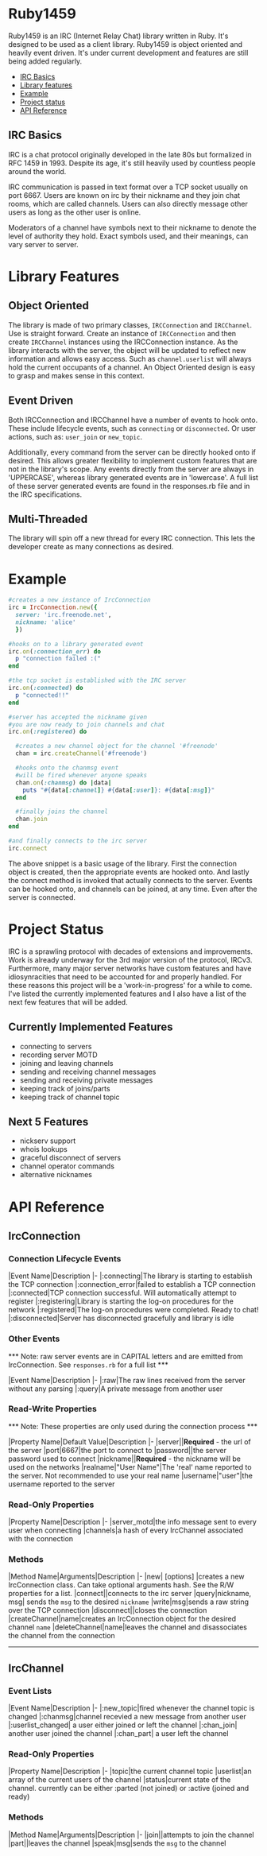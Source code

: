 # Ruby1459

Ruby1459 is an IRC (Internet Relay Chat) library written in Ruby.  It's designed to be used as a client library.  Ruby1459 is object oriented and heavily event driven.  It's under current development and features are still being added regularly.

* [IRC Basics](#basics)
* [Library features](#features)
* [Example](#example)
* [Project status](#status)
* [API Reference](#api)

<a name="basics"></a>
## IRC Basics

IRC is a chat protocol originally developed in the late 80s but formalized in RFC 1459 in 1993.  Despite its age, it's still heavily used by countless people around the world.

IRC communication is passed in text format over a TCP socket usually on port 6667. Users are known on irc by their nickname and they join chat rooms, which are called channels.  Users can also directly message other users as long as the other user is online.

Moderators of a channel have symbols next to their nickname to denote the level of authority they hold.  Exact symbols used, and their meanings, can vary server to server.

<a name="features"></a>
# Library Features

## Object Oriented
The library is made of two primary classes, `IRCConnection` and `IRCChannel`.  Use is straight forward.  Create an instance of `IRCConnection` and then create `IRCChannel` instances using the IRCConnection instance.  As the library interacts with the server, the object will be updated to reflect new information and allows easy access.  Such as `channel.userlist` will always hold the current occupants of a channel.  An Object Oriented design is easy to grasp and makes sense in this context.

## Event Driven
Both IRCConnection and IRCChannel have a number of events to hook onto.  These include lifecycle events, such as `connecting` or `disconnected`.  Or user actions, such as: `user_join` or `new_topic`.

Additionally, every command from the server can be directly hooked onto if desired.  This allows greater flexibility to implement custom features that are not in the library's scope.  Any events directly from the server are always in 'UPPERCASE', whereas library generated events are in 'lowercase'.  A full list of these server generated events are found in the responses.rb file and in the IRC specifications.


## Multi-Threaded
The library will spin off a new thread for every IRC connection.  This lets the developer create as many connections as desired.

<a name="example"></a>
# Example

````ruby
#creates a new instance of IrcConnection
irc = IrcConnection.new({
  server: 'irc.freenode.net',
  nickname: 'alice'
  })

#hooks on to a library generated event
irc.on(:connection_err) do
  p "connection failed :("
end

#the tcp socket is established with the IRC server
irc.on(:connected) do
  p "connected!!"
end

#server has accepted the nickname given
#you are now ready to join channels and chat
irc.on(:registered) do

  #creates a new channel object for the channel '#freenode'
  chan = irc.createChannel('#freenode')

  #hooks onto the chanmsg event
  #will be fired whenever anyone speaks
  chan.on(:chanmsg) do |data|
    puts "#{data[:channel]} #{data[:user]}: #{data[:msg]}"
  end

  #finally joins the channel
  chan.join
end

#and finally connects to the irc server
irc.connect
````
The above snippet is a basic usage of the library.  First the connection object is created, then the appropriate events are hooked onto.  And lastly the connect method is invoked that actually connects to the server.  Events can be hooked onto, and channels can be joined, at any time. Even after the server is connected.

<a name="status"></a>
# Project Status

IRC is a sprawling protocol with decades of extensions and improvements.  Work is already underway for the 3rd major version of the protocol, IRCv3.  Furthermore, many major server networks have custom features and have idiosynracities that need to be accounted for and properly handled.  For these reasons this project will be a 'work-in-progress' for a while to come.  I've listed the currently implemented features and I also have a list of the next few features that will be added.

## Currently Implemented Features
* connecting to servers
* recording server MOTD
* joining and leaving channels
* sending and receiving channel messages
* sending and receiving private messages
* keeping track of joins/parts
* keeping track of channel topic

## Next 5 Features
* nickserv support
* whois lookups
* graceful disconnect of servers
* channel operator commands
* alternative nicknames

<a name="api"></a>
# API Reference

## IrcConnection

### Connection Lifecycle Events
|Event Name|Description
|-
|:connecting|The library is starting to establish the TCP connection
|:connection_error|failed to establish a TCP connection
|:connected|TCP connection successful.  Will automatically attempt to register
|:registering|Library is starting the log-on procedures for the network
|:registered|The log-on procedures were completed. Ready to chat!
|:disconnected|Server has disconnected gracefully and library is idle

### Other Events
*** Note: raw server events are in CAPITAL letters and are emitted from IrcConnection.  See `responses.rb` for a full list ***

|Event Name|Description
|-
|:raw|The raw lines received from the server without any parsing
|:query|A private message from another user

### Read-Write Properties
*** Note: These properties are only used during the connection process ***

|Property Name|Default Value|Description
|-
|server||**Required** - the url of the server
|port|6667|the port to connect to
|password||the server password used to connect
|nickname||**Required** - the nickname will be used on the networks
|realname|"User Name"|The 'real' name reported to the server.  Not recommended to use your real name
|username|"user"|the username reported to the server

### Read-Only Properties
|Property Name|Description
|-
|server_motd|the info message sent to every user when connecting
|channels|a hash of every IrcChannel associated with the connection

### Methods
|Method Name|Arguments|Description
|-
|new| [options] |creates a new IrcConnection class.  Can take optional arguments hash.  See the R/W properties for a list.
|connect||connects to the irc server
|query|nickname, msg| sends the `msg` to the desired `nickname`
|write|msg|sends a raw string over the TCP connection
|disconnect||closes the connection
|createChannel|name|creates an IrcConnection object for the desired channel `name`
|deleteChannel|name|leaves the channel and disassociates the channel from the connection


___
## IrcChannel
### Event Lists
|Event Name|Description
|-
|:new_topic|fired whenever the channel topic is changed
|:chanmsg|channel recevied a new message from another user
|:userlist_changed| a user either joined or left the channel
|:chan_join| another user joined the channel
|:chan_part| a user left the channel

### Read-Only Properties
|Property Name|Description
|-
|topic|the current channel topic
|userlist|an array of the current users of the channel
|status|current state of the channel. currently can be either :parted (not joined) or :active (joined and ready)

### Methods
|Method Name|Arguments|Description
|-
|join||attempts to join the channel
|part||leaves the channel
|speak|msg|sends the `msg` to the channel
